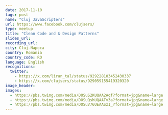 ```yaml
---
date: 2017-11-10
tags: post
name: "Cluj JavaScripters"
url: https://www.facebook.com/clujsers/
type: meetup
title: "Clean Code and & Design Patterns"
slides_url:
recording_url: 
city: Cluj-Napoca
country: Romania
country_code: RO
language: English
recognitions:
  twitter:
    - https://x.com/liran_tal/status/929228103452430337
    - https://x.com/clujsers/status/929059155419320320
image_header: 
images:
  - https://pbs.twimg.com/media/DOSuS2KUQAA2Aqf?format=jpg&name=large
  - https://pbs.twimg.com/media/DOSuQshUQAATv3a?format=jpg&name=large
  - https://pbs.twimg.com/media/DOSuV76UEAASzI_?format=jpg&name=large
---
```

